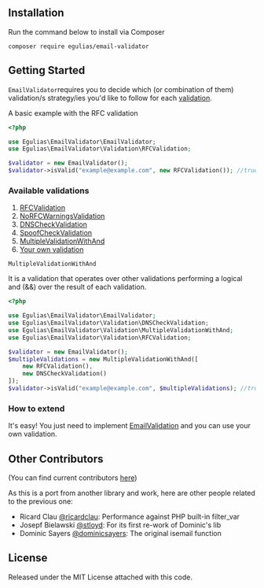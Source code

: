 ## Installation

Run the command below to install via Composer

```shell
composer require egulias/email-validator
```

## Getting Started

`EmailValidator`requires you to decide which (or combination of them) validation/s strategy/ies you'd like to follow for each [validation](#available-validations).

A basic example with the RFC validation

```php
<?php

use Egulias\EmailValidator\EmailValidator;
use Egulias\EmailValidator\Validation\RFCValidation;

$validator = new EmailValidator();
$validator->isValid("example@example.com", new RFCValidation()); //true
```

### Available validations

1. [RFCValidation](https://github.com/egulias/EmailValidator/blob/master/EmailValidator/Validation/RFCValidation.php)
2. [NoRFCWarningsValidation](https://github.com/egulias/EmailValidator/blob/master/EmailValidator/Validation/NoRFCWarningsValidation.php)
3. [DNSCheckValidation](https://github.com/egulias/EmailValidator/blob/master/EmailValidator/Validation/DNSCheckValidation.php)
4. [SpoofCheckValidation](https://github.com/egulias/EmailValidator/blob/master/EmailValidator/Validation/SpoofCheckValidation.php)
5. [MultipleValidationWithAnd](https://github.com/egulias/EmailValidator/blob/master/EmailValidator/Validation/MultipleValidationWithAnd.php)
6. [Your own validation](#how-to-extend)

`MultipleValidationWithAnd`

It is a validation that operates over other validations performing a logical and (&&) over the result of each validation.

```php
<?php

use Egulias\EmailValidator\EmailValidator;
use Egulias\EmailValidator\Validation\DNSCheckValidation;
use Egulias\EmailValidator\Validation\MultipleValidationWithAnd;
use Egulias\EmailValidator\Validation\RFCValidation;

$validator = new EmailValidator();
$multipleValidations = new MultipleValidationWithAnd([
    new RFCValidation(),
    new DNSCheckValidation()
]);
$validator->isValid("example@example.com", $multipleValidations); //true
```

### How to extend

It's easy! You just need to implement [EmailValidation](https://github.com/egulias/EmailValidator/blob/master/EmailValidator/Validation/EmailValidation.php) and you can use your own validation.

## Other Contributors

(You can find current contributors [here](https://github.com/egulias/EmailValidator/graphs/contributors))

As this is a port from another library and work, here are other people related to the previous one:

- Ricard Clau [@ricardclau](https://github.com/ricardclau): Performance against PHP built-in filter_var
- Josepf Bielawski [@stloyd](https://github.com/stloyd): For its first re-work of Dominic's lib
- Dominic Sayers [@dominicsayers](https://github.com/dominicsayers): The original isemail function

## License

Released under the MIT License attached with this code.
